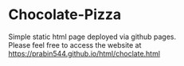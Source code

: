 # Chocolate-Pizza

Simple static html page deployed via github pages.   
Please feel free to access the website at https://prabin544.github.io/html/choclate.html  
